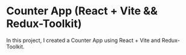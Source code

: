 # Counter App (React + Vite && Redux-Toolkit)

In this project, I created a Counter App using React + Vite and Redux-Toolkit.
